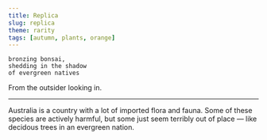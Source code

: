 ```yaml
---
title: Replica
slug: replica
theme: rarity
tags: [autumn, plants, orange]
---
```


```
bronzing bonsai,
shedding in the shadow
of evergreen natives
```

From the outsider looking in.

<!--more-->

---

Australia is a country with a lot of imported flora and fauna.
Some of these species are actively harmful, but some just seem terribly out of place — like decidous trees in an evergreen nation.


